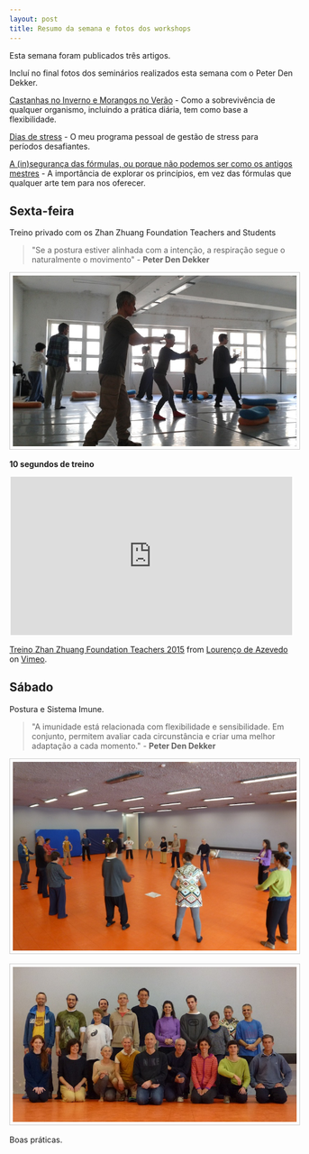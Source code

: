 ```yaml
---
layout: post
title: Resumo da semana e fotos dos workshops 
---
```

Esta semana foram publicados três artigos. 

Incluí no final fotos dos seminários realizados esta semana com o Peter Den Dekker.

[Castanhas no Inverno e Morangos no Verão](http://lourencoazevedo.com/2015/04/21/adaptacao.html) - Como a sobrevivência de qualquer organismo, incluindo a prática diária, tem como base a flexibilidade. 

[Dias de stress](http://lourencoazevedo.com/2015/04/23/stress.html) - O meu programa pessoal de gestão de stress para períodos desafiantes. 

[A (in)segurança das fórmulas, ou porque não podemos ser como os antigos mestres](http://lourencoazevedo.com/2015/04/25/principios.html) - A importância de explorar os princípios, em vez das fórmulas que qualquer arte tem para nos oferecer. 

## Sexta-feira

Treino privado com os Zhan Zhuang Foundation Teachers and Students

>"Se a postura estiver alinhada com a intenção, a respiração segue o naturalmente o movimento" - **Peter Den Dekker**

<p align="center"><img src="/pimagens/2015-04-26-3.jpg" style="border: 1px solid #ccc; padding: 5px; width: 800px"></p>

**10 segundos de treino**

<p align="center"><iframe src="https://player.vimeo.com/video/126012734" width="500" height="281" frameborder="0" webkitallowfullscreen mozallowfullscreen allowfullscreen></iframe> <p><a href="https://vimeo.com/126012734">Treino Zhan Zhuang Foundation Teachers 2015</a> from <a href="https://vimeo.com/chikungdojo">Louren&ccedil;o de Azevedo</a> on <a href="https://vimeo.com">Vimeo</a>.</p>

## Sábado 

Postura e Sistema Imune. 

>"A imunidade está relacionada com flexibilidade e sensibilidade. Em conjunto, permitem avaliar cada circunstância e criar uma melhor adaptação a cada momento." - **Peter Den Dekker** 

<p align="center"><img src="/pimagens/2015-04-26-2.jpg" style="border: 1px solid #ccc; padding: 5px; width: 800px"></p>

<p align="center"><img src="/pimagens/2015-04-26-1.jpg" style="border: 1px solid #ccc; padding: 5px; width: 800px"></p>

Boas práticas.